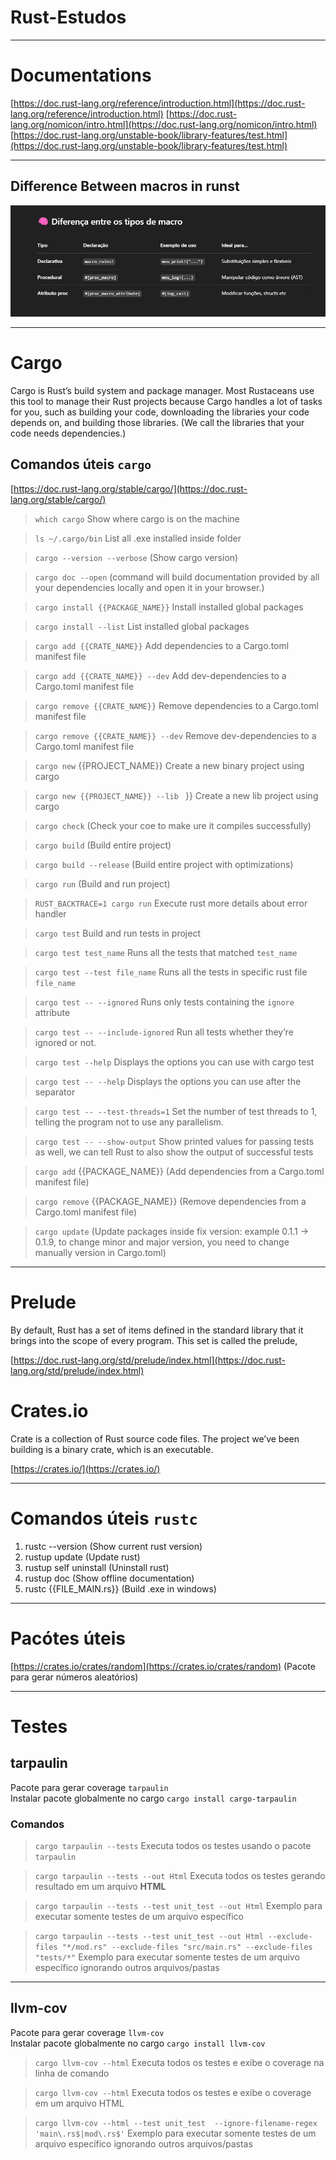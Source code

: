 # Rust-Estudos

---
# Documentations
[https://doc.rust-lang.org/reference/introduction.html](https://doc.rust-lang.org/reference/introduction.html)
[https://doc.rust-lang.org/nomicon/intro.html](https://doc.rust-lang.org/nomicon/intro.html)
[https://doc.rust-lang.org/unstable-book/library-features/test.html](https://doc.rust-lang.org/unstable-book/library-features/test.html)

---
## Difference Between macros in runst
![differences_between_macros.png](./imgs/differences_between_macros.png)

---
# Cargo
Cargo is Rust’s build system and package manager. Most Rustaceans use this tool to manage their Rust projects because 
Cargo handles a lot of tasks for you, such as building your code, downloading the libraries your code depends on, 
and building those libraries. (We call the libraries that your code needs dependencies.)

## Comandos úteis `cargo`
[https://doc.rust-lang.org/stable/cargo/](https://doc.rust-lang.org/stable/cargo/)

> `which cargo` Show where cargo is on the machine

> `ls ~/.cargo/bin` List all .exe installed inside folder 

> `cargo --version --verbose` (Show cargo version)

> `cargo doc --open` (command will build documentation provided by all your dependencies locally and open it in your browser.)

> `cargo install {{PACKAGE_NAME}}` Install installed global packages

> `cargo install --list` List installed global packages
 
> `cargo add {{CRATE_NAME}}` Add dependencies to a Cargo.toml manifest file

> `cargo add {{CRATE_NAME}} --dev` Add dev-dependencies to a Cargo.toml manifest file

> `cargo remove {{CRATE_NAME}}` Remove dependencies to a Cargo.toml manifest file

> `cargo remove {{CRATE_NAME}} --dev` Remove dev-dependencies to a Cargo.toml manifest file

> `cargo new` {{PROJECT_NAME}} Create a new binary project using cargo

> `cargo new {{PROJECT_NAME}} --lib ` }} Create a new lib project using cargo

> `cargo check` (Check your coe to make ure it compiles successfully)

> `cargo build` (Build entire project)

> `cargo build --release` (Build entire project with optimizations)

> `cargo run` (Build and run project)
 
> `RUST_BACKTRACE=1 cargo run` Execute rust more details about error handler

> `cargo test` Build and run tests in project

> `cargo test test_name` Runs all the tests that matched  `test_name`

> `cargo test --test file_name` Runs all the tests  in specific rust file  `file_name`

> `cargo test -- --ignored` Runs only tests containing the `ignore` attribute

> `cargo test -- --include-ignored` Run all tests whether they’re ignored or not.

> `cargo test --help` Displays the options you can use with cargo test

> `cargo test -- --help` Displays the options you can use after the separator

> `cargo test -- --test-threads=1` Set the number of test threads to 1, telling the program not to use any parallelism.

> `cargo test -- --show-output` Show printed values for passing tests as well, we can tell Rust to also show the output of successful tests

> `cargo add` {{PACKAGE_NAME}} (Add dependencies from a Cargo.toml manifest file)

> `cargo remove` {{PACKAGE_NAME}} (Remove dependencies from a Cargo.toml manifest file)

> `cargo update` (Update packages inside fix version: example 0.1.1 -> 0.1.9, to change minor and major version, you need to change manually version in Cargo.toml)

---
# Prelude
By default, Rust has a set of items defined in the standard library that it brings into the scope of every program. 
This set is called the prelude,

[https://doc.rust-lang.org/std/prelude/index.html](https://doc.rust-lang.org/std/prelude/index.html)

# Crates.io
Crate is a collection of Rust source code files. The project we’ve been building is a binary crate, which is an executable.

[https://crates.io/](https://crates.io/)

---
# Comandos úteis `rustc`

1. rustc --version (Show current rust version)
2. rustup update (Update rust)
3. rustup self uninstall (Uninstall rust)
4. rustup doc (Show offline documentation)
5. rustc {{FILE_MAIN.rs}} (Build .exe in windows)


---
# Pacótes úteis
[https://crates.io/crates/random](https://crates.io/crates/random) (Pacote para gerar números aleatórios)


---
# Testes


## tarpaulin

Pacote para gerar coverage `tarpaulin` <br>
Instalar pacote globalmente no cargo `cargo install cargo-tarpaulin`

### Comandos

> `cargo tarpaulin --tests` Executa todos os testes usando o pacote `tarpaulin`

> `cargo tarpaulin --tests --out Html` Executa todos os testes gerando resultado em um arquivo **HTML**

> `cargo tarpaulin --tests --test unit_test --out Html` Exemplo para executar somente testes de um arquivo específico
 
> `cargo tarpaulin --tests --test unit_test --out Html --exclude-files "*/mod.rs" --exclude-files "src/main.rs" --exclude-files "tests/*"` Exemplo para executar somente testes de um arquivo específico ignorando outros arquivos/pastas

---

## llvm-cov

Pacote para gerar coverage `llvm-cov` <br>
Instalar pacote globalmente no cargo `cargo install llvm-cov`

> `cargo llvm-cov --html` Executa todos os testes e exibe o coverage na linha de comando

> `cargo llvm-cov --html` Executa todos os testes e exibe o coverage em um arquivo HTML

> `cargo llvm-cov --html --test unit_test  --ignore-filename-regex 'main\.rs$|mod\.rs$'` Exemplo para executar somente testes de um arquivo específico ignorando outros arquivos/pastas